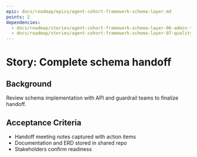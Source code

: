 ```yaml
---
epic: docs/roadmap/epics/agent-cohort-framework-schema-layer.md
points: 2
dependencies:
  - docs/roadmap/stories/agent-cohort-framework-schema-layer-06-admin-tools.md
  - docs/roadmap/stories/agent-cohort-framework-schema-layer-07-quality-gates.md
---
```

# Story: Complete schema handoff

## Background
Review schema implementation with API and guardrail teams to finalize handoff.

## Acceptance Criteria
- Handoff meeting notes captured with action items
- Documentation and ERD stored in shared repo
- Stakeholders confirm readiness
